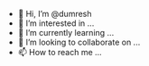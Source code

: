 - 👋 Hi, I’m @dumresh
- 👀 I’m interested in ...
- 🌱 I’m currently learning ...
- 💞️ I’m looking to collaborate on ...
- 📫 How to reach me ...

<!---
dumresh/dumresh is a ✨ special ✨ repository because its `README.md` (this file) appears on your GitHub profile.
You can click the Preview link to take a look at your changes.
--->

